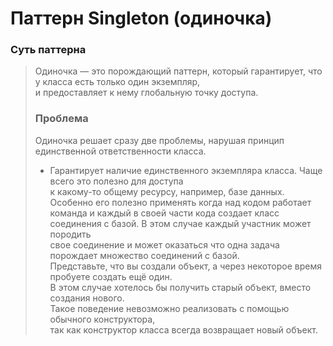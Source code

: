 # Паттерн Singleton (одиночка)  
### Суть паттерна 
> Одиночка — это порождающий паттерн, который гарантирует, что у класса есть только один экземпляр,   
> и предоставляет к нему глобальную точку доступа.  
> ### Проблема  
> Одиночка решает сразу две проблемы, нарушая принцип единственной ответственности класса.  
> * Гарантирует наличие единственного экземпляра класса. Чаще всего это полезно для доступа  
    к какому-то общему ресурсу, например, базе данных. 
    Особенно его полезно применять когда над кодом работает команда и каждый в своей части
    кода создает класс соединения с базой. В этом случае каждый участник может породить  
    свое соединение и может оказаться что одна задача порождает множество соединений с базой.  
    Представьте, что вы создали объект, а через некоторое время пробуете создать ещё один.  
    В этом случае хотелось бы получить старый объект, вместо создания нового.  
    Такое поведение невозможно реализовать с помощью обычного конструктора,  
    так как конструктор класса всегда возвращает новый объект.
